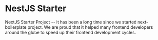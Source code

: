 # NestJS Starter
NextJS Starter Project -- It has been a long time since we started next-boilerplate project. We are proud that it helped many frontend developers around the globe to speed up their frontend development cycles.